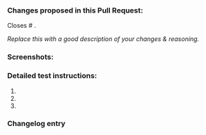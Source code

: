 ### Changes proposed in this Pull Request:

<!-- You can erase any parts of this template not applicable to your Pull Request. -->

Closes # .

_Replace this with a good description of your changes & reasoning._


### Screenshots:

<!--- Optional --->


### Detailed test instructions:

1. 
2. 
3. 


### Changelog entry

> 

<!--
Optional.
Enter a summary of all changes in this Pull Request, which will be added to the changelog if accepted. 
Each line should start with `(Fix|Add|Tweak|Update) - `, for example:
> Fix - I took care of something that wasn't working.
> Add - I added something new that's pretty cool.
> Tweak - I made a small change.
> Update - I made big changes to something that wasn't broken.

Or leave the "Changelog entry" header in place without any summary if no changelog entry is needed.  
Otherwise, the title of Pull Request will be used as the changelog entry.  
-->